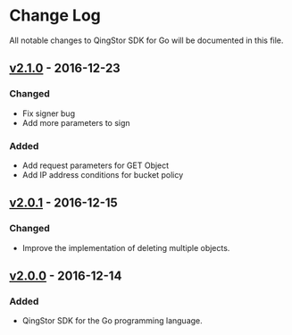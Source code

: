 # Change Log
All notable changes to QingStor SDK for Go will be documented in this file.

## [v2.1.0] - 2016-12-23

### Changed
- Fix signer bug
- Add more parameters to sign

### Added
- Add request parameters for GET Object
- Add IP address conditions for bucket policy

## [v2.0.1] - 2016-12-15

### Changed
- Improve the implementation of deleting multiple objects.

## [v2.0.0] - 2016-12-14

### Added
- QingStor SDK for the Go programming language.

[Unreleased]: https://github.com/yunify/qingstor-sdk-go/compare/v2.1.0...HEAD
[v2.1.0]: https://github.com/yunify/qingstor-sdk-go/compare/v2.0.1...v2.1.0
[v2.0.1]: https://github.com/yunify/qingstor-sdk-go/compare/v2.0.0...v2.0.1
[v2.0.0]: https://github.com/yunify/qingstor-sdk-go/compare/v2.0.0...v2.0.0
